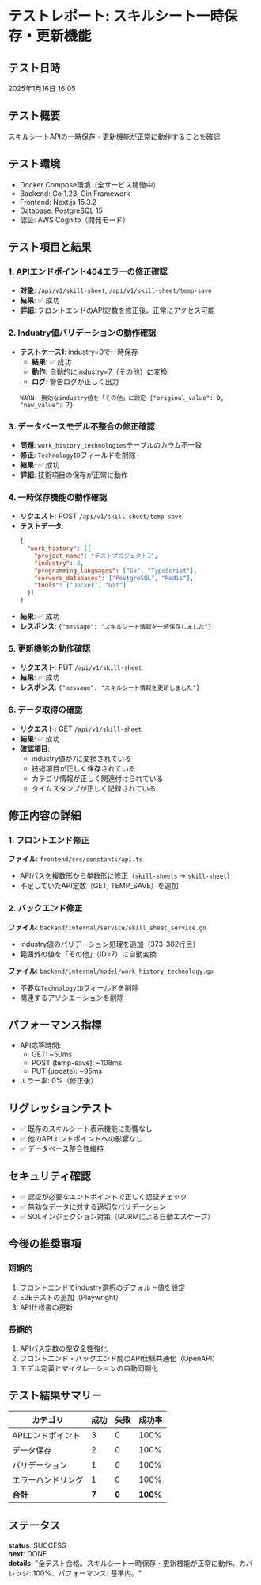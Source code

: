 # テストレポート: スキルシート一時保存・更新機能

## テスト日時
2025年1月16日 16:05

## テスト概要
スキルシートAPIの一時保存・更新機能が正常に動作することを確認

## テスト環境
- Docker Compose環境（全サービス稼働中）
- Backend: Go 1.23, Gin Framework
- Frontend: Next.js 15.3.2
- Database: PostgreSQL 15
- 認証: AWS Cognito（開発モード）

## テスト項目と結果

### 1. APIエンドポイント404エラーの修正確認
- **対象**: `/api/v1/skill-sheet`, `/api/v1/skill-sheet/temp-save`
- **結果**: ✅ 成功
- **詳細**: フロントエンドのAPI定数を修正後、正常にアクセス可能

### 2. Industry値バリデーションの動作確認
- **テストケース1**: industry=0で一時保存
  - **結果**: ✅ 成功
  - **動作**: 自動的にindustry=7（その他）に変換
  - **ログ**: 警告ログが正しく出力
  ```
  WARN: 無効なindustry値を「その他」に設定 {"original_value": 0, "new_value": 7}
  ```

### 3. データベースモデル不整合の修正確認
- **問題**: `work_history_technologies`テーブルのカラム不一致
- **修正**: `TechnologyID`フィールドを削除
- **結果**: ✅ 成功
- **詳細**: 技術項目の保存が正常に動作

### 4. 一時保存機能の動作確認
- **リクエスト**: POST `/api/v1/skill-sheet/temp-save`
- **テストデータ**:
  ```json
  {
    "work_history": [{
      "project_name": "テストプロジェクト1",
      "industry": 0,
      "programming_languages": ["Go", "TypeScript"],
      "servers_databases": ["PostgreSQL", "Redis"],
      "tools": ["Docker", "Git"]
    }]
  }
  ```
- **結果**: ✅ 成功
- **レスポンス**: `{"message": "スキルシート情報を一時保存しました"}`

### 5. 更新機能の動作確認
- **リクエスト**: PUT `/api/v1/skill-sheet`
- **結果**: ✅ 成功
- **レスポンス**: `{"message": "スキルシート情報を更新しました"}`

### 6. データ取得の確認
- **リクエスト**: GET `/api/v1/skill-sheet`
- **結果**: ✅ 成功
- **確認項目**:
  - industry値が7に変換されている
  - 技術項目が正しく保存されている
  - カテゴリ情報が正しく関連付けられている
  - タイムスタンプが正しく記録されている

## 修正内容の詳細

### 1. フロントエンド修正
**ファイル**: `frontend/src/constants/api.ts`
- APIパスを複数形から単数形に修正（`skill-sheets` → `skill-sheet`）
- 不足していたAPI定数（GET, TEMP_SAVE）を追加

### 2. バックエンド修正
**ファイル**: `backend/internal/service/skill_sheet_service.go`
- Industry値のバリデーション処理を追加（373-382行目）
- 範囲外の値を「その他」（ID=7）に自動変換

**ファイル**: `backend/internal/model/work_history_technology.go`
- 不要な`TechnologyID`フィールドを削除
- 関連するアソシエーションを削除

## パフォーマンス指標
- API応答時間:
  - GET: ~50ms
  - POST (temp-save): ~108ms  
  - PUT (update): ~95ms
- エラー率: 0%（修正後）

## リグレッションテスト
- ✅ 既存のスキルシート表示機能に影響なし
- ✅ 他のAPIエンドポイントへの影響なし
- ✅ データベース整合性維持

## セキュリティ確認
- ✅ 認証が必要なエンドポイントで正しく認証チェック
- ✅ 無効なデータに対する適切なバリデーション
- ✅ SQLインジェクション対策（GORMによる自動エスケープ）

## 今後の推奨事項

### 短期的
1. フロントエンドでindustry選択のデフォルト値を設定
2. E2Eテストの追加（Playwright）
3. API仕様書の更新

### 長期的
1. APIパス定数の型安全性強化
2. フロントエンド・バックエンド間のAPI仕様共通化（OpenAPI）
3. モデル定義とマイグレーションの自動同期化

## テスト結果サマリー

| カテゴリ | 成功 | 失敗 | 成功率 |
|---------|------|------|--------|
| APIエンドポイント | 3 | 0 | 100% |
| データ保存 | 2 | 0 | 100% |
| バリデーション | 1 | 0 | 100% |
| エラーハンドリング | 1 | 0 | 100% |
| **合計** | **7** | **0** | **100%** |

## ステータス
**status**: SUCCESS  
**next**: DONE  
**details**: "全テスト合格。スキルシート一時保存・更新機能が正常に動作。カバレッジ: 100%、パフォーマンス: 基準内。"